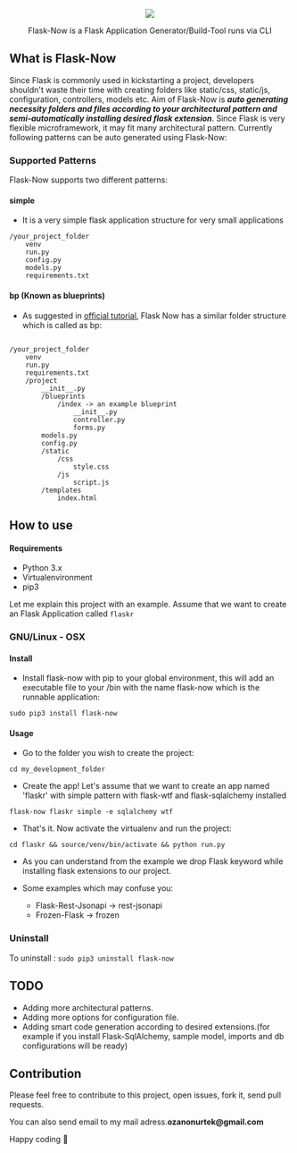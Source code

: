 <p align="center"> 
<img src="../master/images/logo.png">
</p>

<p align="center">Flask-Now is a Flask Application Generator/Build-Tool runs via CLI</p> 

## What is Flask-Now
Since Flask is commonly used in kickstarting a project, developers shouldn't waste their time with creating folders like static/css, static/js, configuration, controllers, models etc. Aim of Flask-Now is __*auto generating necessity folders and files according to your architectural pattern and semi-automatically installing desired flask extension*__. Since Flask is very flexible microframework, it may fit many architectural pattern. Currently following patterns can be auto generated using Flask-Now:

### Supported Patterns
Flask-Now supports two different patterns:

#### simple
- It is a very simple flask application structure for very small applications
```
/your_project_folder
    venv
    run.py
    config.py
    models.py
    requirements.txt
```

#### bp (Known as blueprints)
- As suggested in [official tutorial](https://flask.palletsprojects.com/en/1.1.x/blueprints/), Flask Now has a similar folder structure which is called as bp:
```

/your_project_folder
    venv
    run.py
    requirements.txt
    /project
        __init__.py
        /blueprints
            /index -> an example blueprint
                __init__.py
                controller.py
                forms.py  
        models.py
        config.py
        /static
            /css
                style.css
            /js
                script.js
        /templates
            index.html
```

## How to use

#### Requirements
- Python 3.x
- Virtualenvironment
- pip3

Let me explain this project with an example. Assume that we want to create an Flask Application called ```flaskr```

### GNU/Linux - OSX

#### Install
- Install flask-now with pip to your global environment, this will add an executable file to your /bin with the name flask-now which is the runnable application:
```
sudo pip3 install flask-now
```
#### Usage
- Go to the folder you wish to create the project:
```
cd my_development_folder
```
- Create the app! Let's assume that we want to create an app named 'flaskr' with simple pattern with flask-wtf and flask-sqlalchemy installed

```
flask-now flaskr simple -e sqlalchemy wtf

```
- That's it. Now activate the virtualenv and run the project:
```
cd flaskr && source/venv/bin/activate && python run.py
```
- As you can understand from the example we drop Flask keyword while installing flask extensions to our project.

- Some examples which may confuse you:
  - Flask-Rest-Jsonapi -> rest-jsonapi
  - Frozen-Flask -> frozen

### Uninstall
To uninstall :
```sudo pip3 uninstall flask-now```
## TODO

- Adding more architectural patterns.
- Adding more options for configuration file.
- Adding smart code generation according to desired extensions.(for example if you install Flask-SqlAlchemy, sample model, imports and db configurations will be ready)

## Contribution

Please feel free to contribute to this project, open issues, fork it, send pull requests.

You can also send email to my mail adress.__ozanonurtek@gmail.com__

Happy coding :metal:
